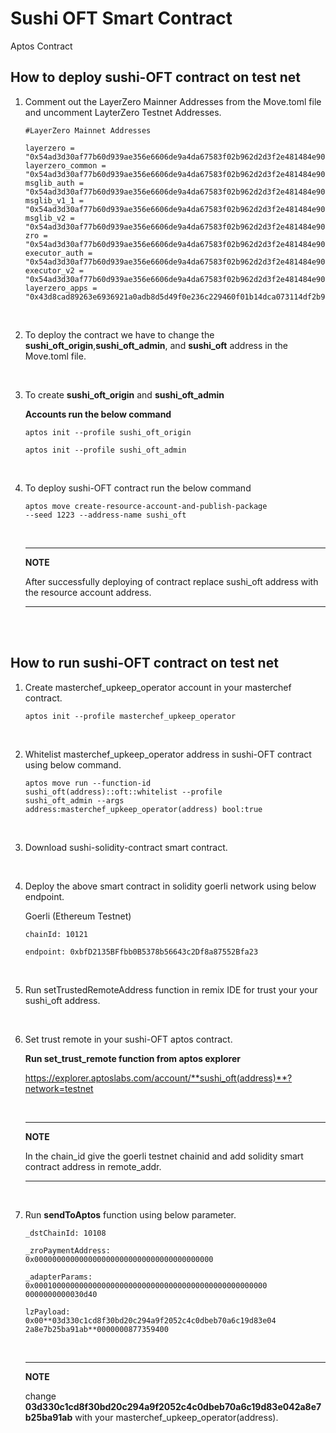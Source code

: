 # Sushi OFT Smart Contract
Aptos Contract

## How to deploy sushi-OFT contract on test net

1.  Comment out the LayerZero Mainner Addresses from the Move.toml file
and uncomment LayterZero Testnet Addresses.

    ```
    #LayerZero Mainnet Addresses

    layerzero = "0x54ad3d30af77b60d939ae356e6606de9a4da67583f02b962d2d3f2e481484e90"
    layerzero_common = "0x54ad3d30af77b60d939ae356e6606de9a4da67583f02b962d2d3f2e481484e90"
    msglib_auth = "0x54ad3d30af77b60d939ae356e6606de9a4da67583f02b962d2d3f2e481484e90"
    msglib_v1_1 = "0x54ad3d30af77b60d939ae356e6606de9a4da67583f02b962d2d3f2e481484e90"
    msglib_v2 = "0x54ad3d30af77b60d939ae356e6606de9a4da67583f02b962d2d3f2e481484e90"
    zro = "0x54ad3d30af77b60d939ae356e6606de9a4da67583f02b962d2d3f2e481484e90"
    executor_auth = "0x54ad3d30af77b60d939ae356e6606de9a4da67583f02b962d2d3f2e481484e90"
    executor_v2 = "0x54ad3d30af77b60d939ae356e6606de9a4da67583f02b962d2d3f2e481484e90"
    layerzero_apps = "0x43d8cad89263e6936921a0adb8d5d49f0e236c229460f01b14dca073114df2b9"

    ```

<br/>

2. To deploy the contract we have to change the
**sushi_oft_origin**,**sushi_oft_admin**, and **sushi_oft** address
in the Move.toml file.

<br/>

3. To create **sushi_oft_origin** and **sushi_oft_admin**

   **Accounts run the below command**

    ```shell
    aptos init --profile sushi_oft_origin
    ```
    ```shell
    aptos init --profile sushi_oft_admin
    ```

<br/>

4. To deploy sushi-OFT contract run the below command

    ```shell
    aptos move create-resource-account-and-publish-package
    --seed 1223 --address-name sushi_oft
    ```

    <br>
    
    ---
    **NOTE**

    After successfully deploying of contract replace sushi_oft address with the resource account address.

    ---

<br>
<br>

## How to run sushi-OFT contract on test net

1. Create masterchef_upkeep_operator account in your masterchef contract.

    ```shell
    aptos init --profile masterchef_upkeep_operator
    ```

<br>

2. Whitelist masterchef_upkeep_operator address in
sushi-OFT contract using below command.

    ```shell
    aptos move run --function-id
    sushi_oft(address)::oft::whitelist --profile
    sushi_oft_admin --args
    address:masterchef_upkeep_operator(address) bool:true
    ```

<br>

3. Download sushi-solidity-contract smart contract.

<br>

4. Deploy the above smart contract in solidity goerli
network using below endpoint.

    Goerli (Ethereum Testnet)
    
    ```shell​
    chainId: 10121

    endpoint: 0xbfD2135BFfbb0B5378b56643c2Df8a87552Bfa23
    ```
<br>

5. Run setTrustedRemoteAddress function in remix IDE for
trust your your sushi_oft address.


<br/>

6. Set trust remote in your sushi-OFT aptos contract.

    **Run set_trust_remote function from aptos explorer**

    https://explorer.aptoslabs.com/account/**sushi_oft(address)**?network=testnet

    <br/>
    
    ---
    **NOTE**

    In the chain_id give the goerli testnet chainid and
    add solidity smart contract address in remote_addr.

    ---
<br>

7. Run **sendToAptos** function using below parameter.

    ```
    _dstChainId: 10108
    ```

    ```
    _zroPaymentAddress:
    0x0000000000000000000000000000000000000000
    ```

    ```
    _adapterParams:
    0x0001000000000000000000000000000000000000000000000000
    0000000000030d40
    ```

    ```
    lzPayload:
    0x00**03d330c1cd8f30bd20c294a9f2052c4c0dbeb70a6c19d83e04
    2a8e7b25ba91ab**0000000877359400
    ```

    <br/>

    ---
    **NOTE**

    change **03d330c1cd8f30bd20c294a9f2052c4c0dbeb70a6c19d83e042a8e7b25ba91ab** with your masterchef_upkeep_operator(address).
    
